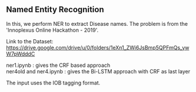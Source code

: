 ## Named Entity Recognition

In this, we perform NER to extract Disease names. The problem is from the 'Innoplexus Online Hackathon - 2019'. 

Link to the Dataset: https://drive.google.com/drive/u/0/folders/1eXn1_ZWi6JsBmp5QPFmQs_ywW7pWdddC

ner1.ipynb : gives the CRF based approach <br/>
ner4old and ner4.ipynb : gives the Bi-LSTM approach with CRF as last layer

The input uses the IOB tagging format.
